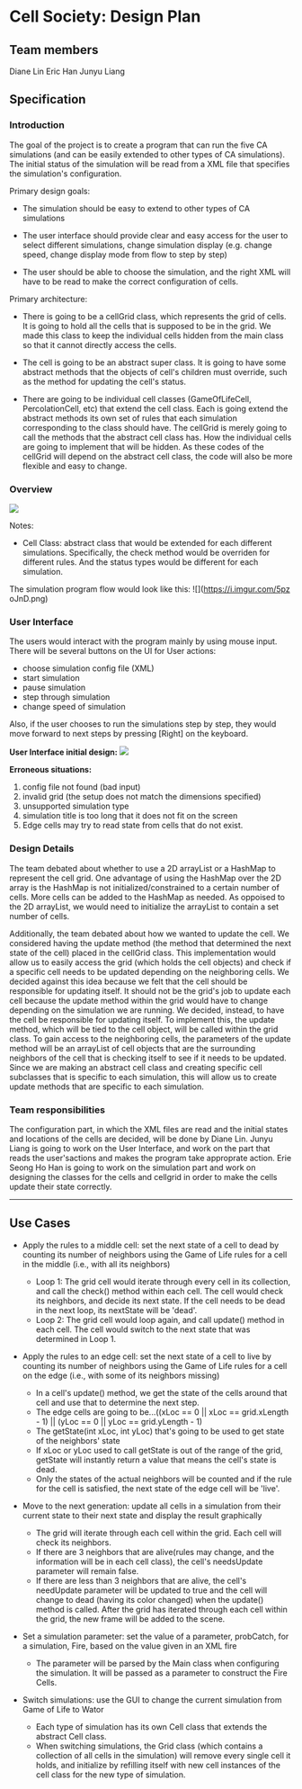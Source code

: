 # Cell Society: Design Plan

## Team members
Diane Lin
Eric Han
Junyu Liang

## Specification

### Introduction
The goal of the project is to create a program that can run the five CA simulations (and can be easily extended to other types of CA simulations). The initial status of the simulation will be read from a XML file that specifies the simulation's configuration.

Primary design goals:

* The simulation should be easy to extend to other types of CA simulations

* The user interface should provide clear and easy access for the user to select different simulations, change simulation display (e.g. change speed, change display mode from flow to step by step)

* The user should be able to choose the simulation, and the right XML will have to be read to make the correct configuration of cells.


Primary architecture:

* There is going to be a cellGrid class, which represents the grid of cells. It is going to hold all the cells that is supposed to be in the grid. We made this class to keep the individual cells hidden from the main class so that it cannot directly access the cells.

* The cell is going to be an abstract super class. It is going to have some abstract methods that the objects of cell's children must override, such as the method for updating the cell's status.

* There are going to be individual cell classes (GameOfLifeCell, PercolationCell, etc) that extend the cell class. Each is going extend the abstract methods its own set of rules that each simulation corresponding to the class should have. The cellGrid is merely going to call the methods that the abstract cell class has. How the individual cells are going to implement that will be hidden. As these codes of the cellGrid will depend on the abstract cell class, the code will also be more flexible and easy to change.

### Overview
![](https://i.imgur.com/xFQxDYz.png)

Notes:
* Cell Class: abstract class that would be extended for each different simulations. Specifically, the check method would be overriden for different rules. And the status types would be different for each simulation.

The simulation program flow would look like this:
![](https://i.imgur.com/5pz
oJnD.png)



### User Interface

The users would interact with the program mainly by using mouse input. There will be several buttons on the UI for User actions:
* choose simulation config file (XML)
* start simulation
* pause simulation
* step through simulation 
* change speed of simulation

Also, if the user chooses to run the simulations step by step, they would move forward to next steps by pressing [Right] on the keyboard.

**User Interface initial design:**
![](https://i.imgur.com/4rq0MnO.png)

**Erroneous situations:**
1. config file not found (bad input)
2. invalid grid (the setup does not match the dimensions specified)
3. unsupported simulation type
4. simulation title is too long that it does not fit on the screen
5. Edge cells may try to read state from cells that do not exist.



### Design Details
The team debated about whether to use a 2D arrayList or a HashMap to represent the cell grid. One advantage of using the HashMap over the 2D array is the HashMap is not initialized/constrained to a certain number of cells. More cells can be added to the HashMap as needed. As oppoised to the 2D arrayList, we would need to initialize the arrayList to contain a set number of cells. 

Additionally, the team debated about how we wanted to update the cell. We considered having the update method (the method that determined the next state of the cell) placed in the cellGrid class. This implementation would allow us to easily access the grid (which holds the cell objects) and check if a specific cell needs to be updated depending on the neighboring cells. We decided against this idea because we felt that the cell should be responsible for updating itself. It should not be the grid's job to update each cell because the update method within the grid would have to change depending on the simulation we are running. We decided, instead, to have the cell be responsible for updating itself. To implement this, the update method, which will be tied to the cell object, will be called within the grid class. To gain access to the neighboring cells, the parameters of the update method will be an arrayList of cell objects that are the surrounding neighbors of the cell that is checking itself to see if it needs to be updated. Since we are making an abstract cell class and creating specific cell subclasses that is specific to each simulation, this will allow us to create update methods that are specific to each simulation. 

### Team responsibilities
The configuration part, in which the XML files are read and the initial states and locations of the cells are decided, will be done by Diane Lin. Junyu Liang is going to work on the User Interface, and work on the part that reads the user'sactions and makes the program take approprate action. Erie Seong Ho Han is going to work on the simulation part and work on designing the classes for the cells and cellgrid in order to make the cells update their state correctly. 


___

## Use Cases

- Apply the rules to a middle cell: set the next state of a cell to dead by counting its number of neighbors using the Game of Life rules for a cell in the middle (i.e., with all its neighbors)
    - Loop 1: The grid cell would iterate through every cell in its collection, and call the check() method within each cell. The cell would check its neighbors, and decide its next state. If the cell needs to be dead in the next loop, its nextState will be 'dead'.
    - Loop 2: The grid cell would loop again, and call update() method in each cell. The cell would switch to the next state that was determined in Loop 1. 

- Apply the rules to an edge cell: set the next state of a cell to live by counting its number of neighbors using the Game of Life rules for a cell on the edge (i.e., with some of its neighbors missing)
    - In a cell's update() method, we get the state of the cells around that cell and use that to determine the next step.
    - The edge cells are going to be...((xLoc == 0 || xLoc == grid.xLength - 1) || (yLoc == 0 || yLoc == grid.yLength - 1)
    - The getState(int xLoc, int yLoc) that's going to be used to get state of the neighbors' state
    - If xLoc or yLoc used to call getState is out of the range of the grid, getState will instantly return a value that means the cell's state is dead.
    - Only the states of the actual neighbors will be counted and if the rule for the cell is satisfied, the next state of the edge cell will be 'live'.

- Move to the next generation: update all cells in a simulation from their current state to their next state and display the result graphically
    -  The grid will iterate through each cell within the grid. Each cell will check its neighbors. 
    - If there are 3 neighbors that are alive(rules may change, and the information will be in each cell class), the cell's needsUpdate parameter will remain false. 
    - If there are less than 3 neighbors that are alive, the cell's needUpdate parameter will be updated to true and the cell will change to dead (having its color changed) when the update() method is called. After the grid has iterated through each cell within the grid, the new frame will be added to the scene.
- Set a simulation parameter: set the value of a parameter, probCatch, for a simulation, Fire, based on the value given in an XML fire
    -  The parameter will be parsed by the Main class when configuring the simulation. It will be passed as a parameter to construct the Fire Cells. 
- Switch simulations: use the GUI to change the current simulation from Game of Life to Wator
    -  Each type of simulation has its own Cell class that extends the abstract Cell class.
    - When switching simulations, the Grid class (which contains a collection of all cells in the simulation) will remove every single cell it holds, and initialize by refilling itself with new cell instances of the cell class for the new type of simulation.
